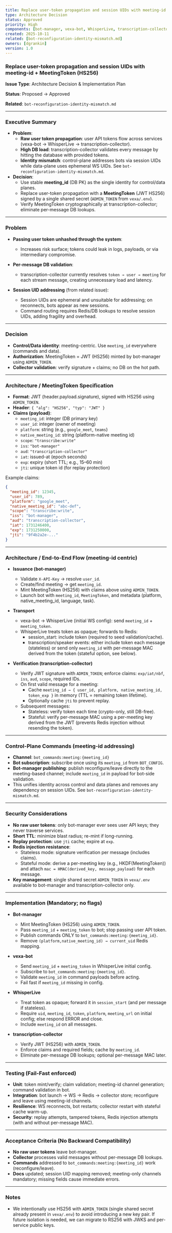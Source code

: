 ```yaml
---
title: Replace user-token propagation and session UIDs with meeting-id + MeetingToken (HS256)
type: Architecture Decision
status: Approved
priority: High
components: [bot-manager, vexa-bot, WhisperLive, transcription-collector]
created: 2025-10-11
related: [bot-reconfiguration-identity-mismatch.md]
owners: [dgrankin]
version: 1.0
---
```


### Replace user-token propagation and session UIDs with meeting-id + MeetingToken (HS256)

**Issue Type**: Architecture Decision & Implementation Plan

**Status**: Proposed → Approved

**Related**: `bot-reconfiguration-identity-mismatch.md`

---

### Executive Summary

- **Problem**:
  - **Raw user token propagation**: user API tokens flow across services (vexa-bot → WhisperLive → transcription-collector).
  - **High DB load**: transcription-collector validates every message by hitting the database with provided tokens.
  - **Identity mismatch**: control-plane addresses bots via session UIDs while data-plane uses ephemeral WS UIDs. See `bot-reconfiguration-identity-mismatch.md`.
- **Decision**:
  - Use stable **meeting_id** (DB PK) as the single identity for control/data planes.
  - Replace user-token propagation with a **MeetingToken** (JWT HS256) signed by a single shared secret (`ADMIN_TOKEN` from `vexa/.env`).
  - Verify MeetingToken cryptographically at transcription-collector; eliminate per-message DB lookups.

---

### Problem

- **Passing user token unhashed through the system**:
  - Increases risk surface; tokens could leak in logs, payloads, or via intermediary compromise.

- **Per-message DB validation**:
  - transcription-collector currently resolves `token → user → meeting` for each stream message, creating unnecessary load and latency.

- **Session UID addressing** (from related issue):
  - Session UIDs are ephemeral and unsuitable for addressing; on reconnects, bots appear as new sessions.
  - Command routing requires Redis/DB lookups to resolve session UIDs, adding fragility and overhead.

---

### Decision

- **Control/Data identity**: meeting-centric. Use `meeting_id` everywhere (commands and data).
- **Authorization**: MeetingToken = JWT (HS256) minted by bot-manager using `ADMIN_TOKEN`.
- **Collector validation**: verify signature + claims; no DB on the hot path.

---

### Architecture / MeetingToken Specification

- **Format**: JWT (header.payload.signature), signed with HS256 using `ADMIN_TOKEN`.
- **Header**: `{ "alg": "HS256", "typ": "JWT" }`
- **Claims (payload)**:
  - `meeting_id`: integer (DB primary key)
  - `user_id`: integer (owner of meeting)
  - `platform`: string (e.g., `google_meet`, `teams`)
  - `native_meeting_id`: string (platform-native meeting id)
  - `scope`: `"transcribe:write"`
  - `iss`: `"bot-manager"`
  - `aud`: `"transcription-collector"`
  - `iat`: issued-at (epoch seconds)
  - `exp`: expiry (short TTL; e.g., 15–60 min)
  - `jti`: unique token id (for replay protection)

Example claims:

```json
{
  "meeting_id": 12345,
  "user_id": 789,
  "platform": "google_meet",
  "native_meeting_id": "abc-def",
  "scope": "transcribe:write",
  "iss": "bot-manager",
  "aud": "transcription-collector",
  "iat": 1731246400,
  "exp": 1731250000,
  "jti": "9f4b2a2e-..."
}
```

---

### Architecture / End-to-End Flow (meeting-id centric)

- **Issuance (bot-manager)**
  - Validate `X-API-Key` → resolve `user_id`.
  - Create/find meeting → get `meeting_id`.
  - Mint MeetingToken (HS256) with claims above using `ADMIN_TOKEN`.
  - Launch bot with `meeting_id`, `MeetingToken`, and metadata (platform, native_meeting_id, language, task).

- **Transport**
  - vexa-bot → WhisperLive (initial WS config): send `meeting_id` + `meeting_token`.
  - WhisperLive treats token as opaque; forwards to Redis:
    - session_start: include token (required to seed validation/cache).
    - transcription/speaker events: either include token each message (stateless) or send only `meeting_id` with per-message MAC derived from the token (stateful option, see below).

- **Verification (transcription-collector)**
  - Verify JWT signature with `ADMIN_TOKEN`; enforce claims: `exp/iat/nbf`, `iss`, `aud`, `scope`, required IDs.
  - On first valid message for a meeting:
    - Cache `meeting_id → { user_id, platform, native_meeting_id, token_exp }` in memory (TTL = remaining token lifetime).
    - Optionally cache `jti` to prevent replay.
  - Subsequent messages:
    - Stateless: verify token each time (crypto-only, still DB-free).
    - Stateful: verify per-message MAC using a per-meeting key derived from the JWT (prevents Redis injection without resending the token).

---

### Control-Plane Commands (meeting-id addressing)

- **Channel**: `bot_commands:meeting:{meeting_id}`
- **Bot subscription**: subscribe once using its `meeting_id` from `BOT_CONFIG`.
- **Bot-manager publishing**: publish reconfigure/leave directly to the meeting-based channel; include `meeting_id` in payload for bot-side validation.
- This unifies identity across control and data planes and removes any dependency on session UIDs. See `bot-reconfiguration-identity-mismatch.md`.

---

### Security Considerations

- **No raw user tokens**: only bot-manager ever sees user API keys; they never traverse services.
- **Short TTL**: minimize blast radius; re-mint if long-running.
- **Replay protection**: use `jti` cache; expire at `exp`.
- **Redis injection resistance**:
  - Stateless mode: signature verification per message (includes claims).
  - Stateful mode: derive a per-meeting key (e.g., HKDF(MeetingToken)) and attach `mac = HMAC(derived_key, message_payload)` for each message.
- **Key management**: single shared secret `ADMIN_TOKEN` in `vexa/.env` available to bot-manager and transcription-collector only.

---

### Implementation (Mandatory; no flags)

- **Bot-manager**
  - Mint MeetingToken (HS256) using `ADMIN_TOKEN`.
  - Pass `meeting_id` + `meeting_token` to bot; stop passing user API token.
  - Publish commands ONLY to `bot_commands:meeting:{meeting_id}`.
  - Remove `(platform,native_meeting_id) → current_uid` Redis mapping.

- **vexa-bot**
  - Send `meeting_id` + `meeting_token` in WhisperLive initial config.
  - Subscribe to `bot_commands:meeting:{meeting_id}`.
  - Validate `meeting_id` in command payloads before acting.
  - Fail fast if `meeting_id` missing in config.

- **WhisperLive**
  - Treat token as opaque; forward it in `session_start` (and per message if stateless).
  - Require `uid`, `meeting_id`, `token`, `platform`, `meeting_url` on initial config; else respond ERROR and close.
  - Include `meeting_id` on all messages.

- **transcription-collector**
  - Verify JWT (HS256) with `ADMIN_TOKEN`.
  - Enforce claims and required fields; cache by `meeting_id`.
  - Eliminate per-message DB lookups; optional per-message MAC later.

---

### Testing (Fail-Fast enforced)

- **Unit**: token mint/verify; claim validation; meeting-id channel generation; command validation in bot.
- **Integration**: bot launch → WS → Redis → collector store; reconfigure and leave using meeting-id channels.
- **Resilience**: WS reconnects, bot restarts; collector restart with stateful cache warm-up.
- **Security**: replay attempts, tampered tokens, Redis injection attempts (with and without per-message MAC).

---

### Acceptance Criteria (No Backward Compatibility)

- **No raw user tokens** leave bot-manager.
- **Collector** processes valid messages without per-message DB lookups.
- **Commands** addressed to `bot_commands:meeting:{meeting_id}` work (reconfigure/leave).
- **Docs** updated; session UID mapping removed; meeting-only channels mandatory; missing fields cause immediate errors.

---

### Notes

- We intentionally use HS256 with `ADMIN_TOKEN` (single shared secret already present in `vexa/.env`) to avoid introducing a new key pair. If future isolation is needed, we can migrate to RS256 with JWKS and per-service public keys.


